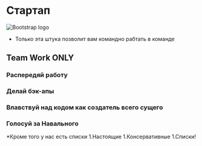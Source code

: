 # Стартап

![Bootstrap logo](https://camo.githubusercontent.com/79ee96a8b8fa098c44d1ca302006f24d008408a1c22fc13260437214d705a23d/68747470733a2f2f6e65746f6c6f67792d636f64652e6769746875622e696f2f6769742d686f6d65776f726b732f696e74726f64756374696f6e2f6173736574732f6c6f676f2e706e67)

* Только эта штука позволит вам командно рабтать в команде
## Team Work ONLY
### Распередяй работу
### Делай бэк-апы
### Влавствуй над кодом как создатель всего сущего
### Голосуй за Навального

*Кроме того у нас есть списки
1.Настоящие
1.Консервативные
1.Списки!
